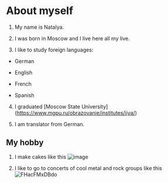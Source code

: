 # About myself

1. My name is Natalya.

2. I was born in Moscow and I live here all my live.

3. I like to study foreign languages:

- German

- English

- French

- Spanish

4. I graduated [Moscow State University] (https://www.mgpu.ru/obrazovanie/institutes/iiya/)

5. I am translator from German.

## My hobby

1. I make cakes like this ![image](https://user-images.githubusercontent.com/131171296/233854451-c95056d2-aa87-43e9-a9af-a040678a7734.png)
   
2. I like to go to concerts of cool metal and rock groups like this ![FHacFMxDBdo](https://user-images.githubusercontent.com/131171296/233854358-4c9784a5-067e-447c-840b-f4b64f3fa535.jpg)
